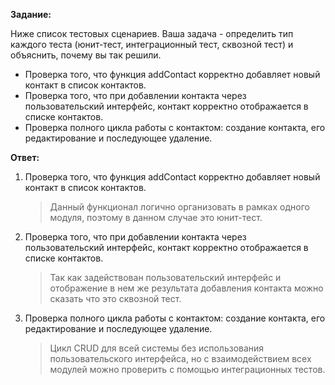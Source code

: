 **Задание:**

Ниже список тестовых сценариев. Ваша задача - определить тип каждого теста (юнит-тест, интеграционный тест, сквозной тест)
и объяснить, почему вы так решили.
* Проверка того, что функция addContact корректно добавляет новый контакт в список контактов.
* Проверка того, что при добавлении контакта через пользовательский интерфейс, контакт корректно отображается в списке контактов.
* Проверка полного цикла работы с контактом: создание контакта, его редактирование и последующее удаление.

**Ответ:**

1. Проверка того, что функция addContact корректно добавляет новый контакт в список контактов.
    >Данный функционал логично организовать в рамках одного модуля, поэтому в данном случае это юнит-тест.
2. Проверка того, что при добавлении контакта через пользовательский интерфейс, контакт корректно отображается в списке контактов.
    >Так как задействован пользовательский интерфейс и отображение в нем же результата добавления контакта
   > можно сказать что это сквозной тест.
3. Проверка полного цикла работы с контактом: создание контакта, его редактирование и последующее удаление.
    >Цикл CRUD для всей системы без использования пользовательского интерфейса, но с взаимодействием всех модулей
   > можно проверить с помощью интеграционных тестов.   